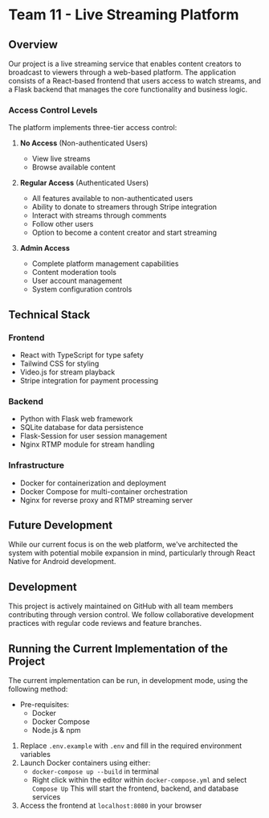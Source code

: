 # **Team 11 - Live Streaming Platform**

## Overview

Our project is a live streaming service that enables content creators to broadcast to viewers through a web-based platform. The application consists of a React-based frontend that users access to watch streams, and a Flask backend that manages the core functionality and business logic.

### Access Control Levels

The platform implements three-tier access control:

1. **No Access** (Non-authenticated Users)
   - View live streams
   - Browse available content

2. **Regular Access** (Authenticated Users)
   - All features available to non-authenticated users
   - Ability to donate to streamers through Stripe integration
   - Interact with streams through comments
   - Follow other users
   - Option to become a content creator and start streaming

3. **Admin Access**
   - Complete platform management capabilities
   - Content moderation tools
   - User account management
   - System configuration controls

## Technical Stack

### Frontend

- React with TypeScript for type safety
- Tailwind CSS for styling
- Video.js for stream playback
- Stripe integration for payment processing

### Backend

- Python with Flask web framework
- SQLite database for data persistence
- Flask-Session for user session management
- Nginx RTMP module for stream handling

### Infrastructure

- Docker for containerization and deployment
- Docker Compose for multi-container orchestration
- Nginx for reverse proxy and RTMP streaming server

## Future Development

While our current focus is on the web platform, we've architected the system with potential mobile expansion in mind, particularly through React Native for Android development.

## Development

This project is actively maintained on GitHub with all team members contributing through version control. We follow collaborative development practices with regular code reviews and feature branches.

## Running the Current Implementation of the Project

The current implementation can be run, in development mode, using the following method:

- Pre-requisites:
  - Docker
  - Docker Compose
  - Node.js & npm

1. Replace `.env.example` with `.env` and fill in the required environment variables
2. Launch Docker containers using either:
   - `docker-compose up --build` in terminal
   - Right click within the editor within `docker-compose.yml` and select `Compose Up`
   This will start the frontend, backend, and database services
3. Access the frontend at `localhost:8080` in your browser
